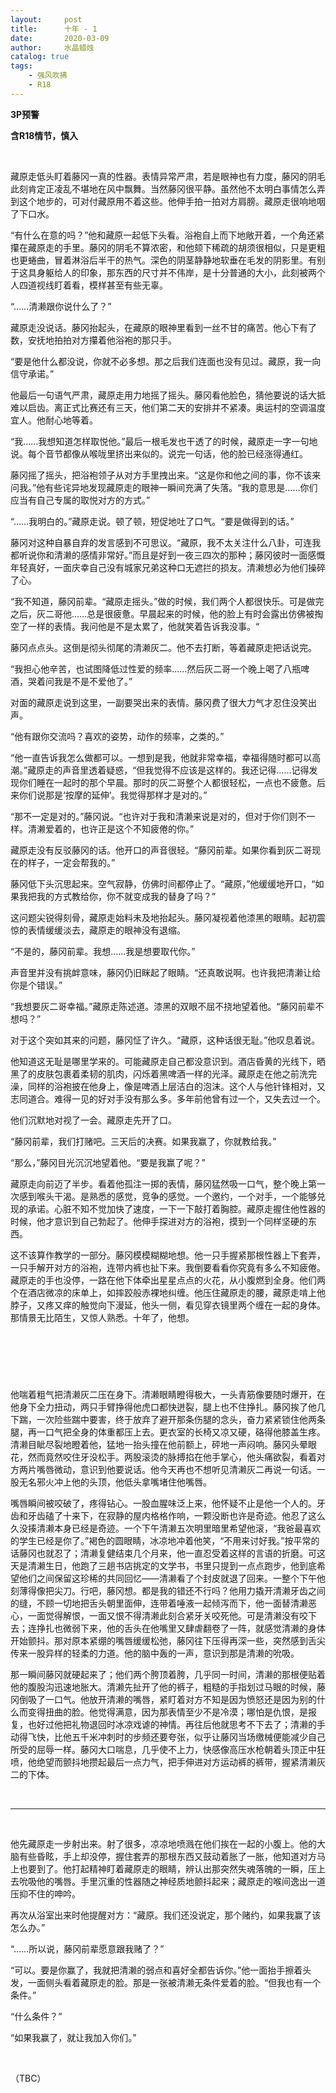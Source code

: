 ```yaml
---
layout:     post
title:      十年 - 1
date:       2020-03-09
author:     水晶蜡烛
catalog: true
tags:
    - 强风吹拂
    - R18
---
```




**3P预警**

**含R18情节，慎入**



&nbsp;
&nbsp;


藏原走低头盯着藤冈一真的性器。表情异常严肃，若是眼神也有力度，藤冈的阴毛此刻肯定正凌乱不堪地在风中飘舞。当然藤冈很平静。虽然他不太明白事情怎么弄到这个地步的，可对付藏原用不着这些。他伸手拍一拍对方肩膀。藏原走很响地咽了下口水。

“有什么在意的吗？”他和藏原一起低下头看。浴袍自上而下地敞开着，一个角还紧攥在藏原走的手里。藤冈的阴毛不算浓密，和他颏下稀疏的胡须很相似，只是更粗也更蜷曲，冒着淋浴后半干的热气。深色的阴茎静静地软垂在毛发的阴影里。有别于这具身躯给人的印象，那东西的尺寸并不伟岸，是十分普通的大小，此刻被两个人四道视线盯着看，模样甚至有些无辜。

“……清濑跟你说什么了？”

藏原走没说话。藤冈抬起头，在藏原的眼神里看到一丝不甘的痛苦。他心下有了数，安抚地拍拍对方攥着他浴袍的那只手。

“要是他什么都没说，你就不必多想。那之后我们连面也没有见过。藏原，我一向信守承诺。”

他最后一句语气严肃，藏原走用力地摇了摇头。藤冈看他脸色，猜他要说的话大抵难以启齿。离正式比赛还有三天，他们第二天的安排并不紧凑。奥运村的空调温度宜人。他耐心地等着。

“我……我想知道怎样取悦他。”最后一根毛发也干透了的时候，藏原走一字一句地说。每个音节都像从喉咙里挤出来似的。说完一句话，他的脸已经涨得通红。

藤冈摇了摇头，把浴袍领子从对方手里拽出来。“这是你和他之间的事，你不该来问我。”他有些诧异地发现藏原走的眼神一瞬间充满了失落。“我的意思是……你们应当有自己专属的取悦对方的方式。”

“……我明白的。”藏原走说。顿了顿，短促地吐了口气。“要是做得到的话。”

藤冈对这种自暴自弃的发言感到不可思议。“藏原，我不太关注什么八卦，可连我都听说你和清濑的感情非常好。”而且是好到一夜三四次的那种；藤冈彼时一面感慨年轻真好，一面庆幸自己没有城家兄弟这种口无遮拦的损友。清濑想必为他们操碎了心。

“我不知道，藤冈前辈。“藏原走摇头。”做的时候，我们两个人都很快乐。可是做完之后，灰二哥他……总是很疲惫。早晨起来的时候，他的脸上有时会露出仿佛被掏空了一样的表情。我问他是不是太累了，他就笑着告诉我没事。“

藤冈点点头。这倒是彻头彻尾的清濑灰二。他不去打断，等着藏原走把话说完。

“我担心他辛苦，也试图降低过性爱的频率……然后灰二哥一个晚上喝了八瓶啤酒，哭着问我是不是不爱他了。”

对面的藏原走说到这里，一副要哭出来的表情。藤冈费了很大力气才忍住没笑出声。

“他有跟你交流吗？喜欢的姿势，动作的频率，之类的。”

“他一直告诉我怎么做都可以。一想到是我，他就非常幸福，幸福得随时都可以高潮。”藏原走的声音里透着疑惑，“但我觉得不应该是这样的。我还记得……记得发现你们睡在一起时的那个早晨。那时的灰二哥整个人都很轻松，一点也不疲惫。后来你们说那是‘按摩的延伸’。我觉得那样才是对的。”

“那不一定是对的。”藤冈说。“也许对于我和清濑来说是对的，但对于你们则不一样。清濑爱着的，也许正是这个不知疲倦的你。”

藏原走没有反驳藤冈的话。他开口的声音很轻。“藤冈前辈。如果你看到灰二哥现在的样子，一定会帮我的。”

藤冈低下头沉思起来。空气寂静，仿佛时间都停止了。“藏原，”他缓缓地开口，“如果我把我的方式教给你，你不就变成我的替身了吗？”

这问题尖锐得刻骨，藏原走始料未及地抬起头。藤冈凝视着他漆黑的眼睛。起初震惊的表情缓缓淡去，藏原走的眼神没有退缩。

“不是的，藤冈前辈。我想……我是想要取代你。”

声音里并没有挑衅意味，藤冈仍旧眯起了眼睛。“还真敢说啊。也许我把清濑让给你是个错误。”

“我想要灰二哥幸福。”藏原走陈述道。漆黑的双眼不屈不挠地望着他。“藤冈前辈不想吗？”

对于这个突如其来的问题，藤冈怔了许久。“藏原，这种话很无耻。”他叹息着说。

他知道这无耻是哪里学来的。可能藏原走自己都没意识到。酒店昏黄的光线下，晒黑了的皮肤包裹着柔韧的肌肉，闪烁着黑啤酒一样的光泽。藏原走在他之前洗完澡，同样的浴袍披在他身上，像是啤酒上层洁白的泡沫。这个人与他针锋相对，又志同道合。难得一见的好对手没有那么多。多年前他曾有过一个，又失去过一个。

他们沉默地对视了一会。藏原走先开了口。

“藤冈前辈，我们打赌吧。三天后的决赛。如果我赢了，你就教给我。”

“那么，”藤冈目光沉沉地望着他。“要是我赢了呢？”

藏原走向前迈了半步。看着他孤注一掷的表情，藤冈猛然吸一口气，整个晚上第一次感到喉头干渴。是熟悉的感觉，竞争的感觉。一个邀约，一个对手，一个能够兑现的承诺。心脏不知不觉加快了速度，一下一下敲打着胸腔。藏原走握住他性器的时候，他才意识到自己勃起了。他伸手探进对方的浴袍，摸到一个同样坚硬的东西。

这不该算作教学的一部分。藤冈模模糊糊地想。他一只手握紧那根性器上下套弄，一只手解开对方的浴袍，连带内裤也扯下来。我倒要看看你究竟有多么不知疲倦。藏原走的手也没停，一路在他下体牵出星星点点的火花，从小腹燃到全身。他们两个在酒店微凉的床单上，如摔跤般赤裸地纠缠。他压住藏原走的腰，藏原走啃上他脖子，又疼又痒的触觉向下漫延，他头一侧，看见穿衣镜里两个缠在一起的身体。那情景无比陌生，又惊人熟悉。十年了，他想。


&nbsp;
&nbsp;
---

&nbsp;
&nbsp;

他喘着粗气把清濑灰二压在身下。清濑眼睛瞪得极大，一头青筋像要随时爆开，在他身下全力扭动，两只手臂挣得他虎口都快迸裂，腿上也不住挣扎。藤冈挨了他几下踹，一次险些踹中要害，终于放弃了避开那条伤腿的念头，奋力紧紧锁住他两条腿，再一口气把全身的体重都压上去。更衣室的长椅又凉又硬，硌得他膝盖生疼。清濑目眦尽裂地瞪着他，猛地一抬头撞在他前额上，砰地一声闷响。藤冈头晕眼花，然而竟然咬住牙没松手。两股滚烫的脉搏掐在他手掌心，他头痛欲裂，看着对方两片嘴唇微动，意识到他要说话。他今天再也不想听见清濑灰二再说一句话。一股无名邪火冲上他的头顶，他低头拿嘴堵住他嘴唇。

嘴唇瞬间被咬破了，疼得钻心。一股血腥味泛上来，他怀疑不止是他一个人的。牙齿和牙齿磕了十来下，在寂静的屋内格格作响，一颗没断也许是奇迹。他忍了这么久没揍清濑本身已经是奇迹。一个下午清濑五次明里暗里希望他滚，“我爸最喜欢的学生已经是你了。”褐色的圆眼睛，冰凉地冲着他笑，“不用来讨好我。”按平常的话藤冈也就忍了；清濑复健结束几个月来，他一直忍受着这样的言语的折磨。可这天是清濑生日，他跑了三趟书店挑定的文学书，书里只提到一点点跑步，他到底希望他们之间保留这珍稀的共同回忆——清濑看了个封皮就退了回来。一整个下午他刻薄得像把尖刀。行吧，藤冈想。都是我的错还不行吗？他用力撬开清濑牙齿之间的缝，不顾一切地把舌头朝里面伸，连带着唾液一起倾泻而下，他一面替清濑恶心，一面觉得解恨，一面又恨不得清濑此刻合紧牙关咬死他。可是清濑没有咬下去；连挣扎也微弱下来，他的舌头在他嘴里又肆虐翻卷了一阵，就感觉清濑的身体开始颤抖。那对原本紧绷的嘴唇缓缓松弛，藤冈往下压得再深一些，突然感到舌尖传来一股异样的轻柔的力道。他的脑中轰的一声，意识到那是清濑的吮吸。

那一瞬间藤冈就硬起来了；他们两个胯顶着胯，几乎同一时间，清濑的那根便贴着他的腹股沟迅速地胀大。清濑先扯开了他的裤子，粗糙的手指划过马眼的时候，藤冈倒吸了一口气。他放开清濑的嘴唇，紧盯着对方不知是因为愤怒还是因为别的什么而变得扭曲的脸。他觉得满意，因为那表情至少不是冷漠；哪怕是仇恨，是报复，也好过他把礼物退回时冰凉戏谑的神情。再往后他就思考不下去了；清濑的手动得飞快，比他五千米冲刺时的步频还要夸张，似乎让藤冈当场缴械便能减少自己所受的屈辱一样。藤冈大口喘息，几乎使不上力，快感像高压水枪朝着头顶正中狂喷，他绝望而颤抖地攒起最后一点力气，把手伸进对方运动裤的裤带，握紧清濑灰二的下体。


&nbsp;
&nbsp;

---

&nbsp;
&nbsp;

他先藏原走一步射出来。射了很多，凉凉地喷溅在他们挨在一起的小腹上。他的大脑有些昏眩，手上却没停，握住套弄的那根东西又鼓动着胀了一胀，他知道对方马上也要到了。他打起精神盯着藏原走的眼睛，辨认出那突然失魂落魄的一瞬，压上去吮吸他的嘴唇。手里沉重的性器随之神经质地颤抖起来；藏原走的喉间逸出一道压抑不住的呻吟。

再次从浴室出来时他提醒对方：“藏原。我们还没说定，那个赌约，如果我赢了该怎么办。”

“……所以说，藤冈前辈愿意跟我赌了？”

“可以。要是你赢了，我就把清濑的弱点和喜好全都告诉你。”他一面抬手擦着头发，一面侧头看着藏原走的脸。那是一张被清濑无条件爱着的脸。“但我也有一个条件。”

“什么条件？”

“如果我赢了，就让我加入你们。”



&nbsp;
&nbsp;

（TBC）
